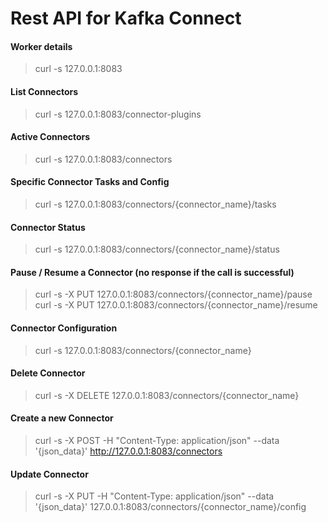 # Rest API for Kafka Connect

#### Worker details 
> curl -s 127.0.0.1:8083

#### List Connectors
> curl -s 127.0.0.1:8083/connector-plugins

#### Active Connectors
> curl -s 127.0.0.1:8083/connectors

#### Specific Connector Tasks and Config
> curl -s 127.0.0.1:8083/connectors/{connector_name}/tasks

#### Connector Status
> curl -s 127.0.0.1:8083/connectors/{connector_name}/status
 
#### Pause / Resume a Connector (no response if the call is successful)
> curl -s -X PUT 127.0.0.1:8083/connectors/{connector_name}/pause
> curl -s -X PUT 127.0.0.1:8083/connectors/{connector_name}/resume

#### Connector Configuration
> curl -s 127.0.0.1:8083/connectors/{connector_name}

#### Delete Connector
> curl -s -X DELETE 127.0.0.1:8083/connectors/{connector_name}

#### Create a new Connector
> curl -s -X POST -H "Content-Type: application/json" --data '{json_data}' http://127.0.0.1:8083/connectors

#### Update Connector
> curl -s -X PUT -H "Content-Type: application/json" --data '{json_data}' 127.0.0.1:8083/connectors/{connector_name}/config
